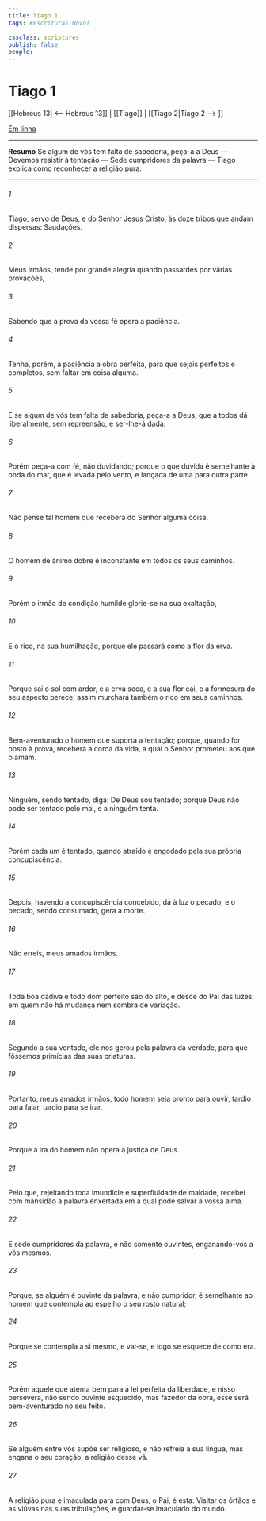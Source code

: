 ```yaml
---
title: Tiago 1
tags: #Escrituras\NovoT

cssclass: scriptures
publish: false
people:
---
```


# Tiago 1
[[Hebreus 13| <-- Hebreus 13]] | [[Tiago]] | [[Tiago 2|Tiago 2 --> ]]

[Em linha](https://churchofjesuschrist.org/study/scriptures/nt/james/1?lang=por)

---
__Resumo__
Se algum de vós tem falta de sabedoria, peça-a a Deus — Devemos resistir à tentação — Sede cumpridores da palavra — Tiago explica como reconhecer a religião pura.

---
###### 1 
Tiago, servo de Deus, e do Senhor Jesus Cristo, às doze tribos que andam dispersas: Saudações.

###### 2 
Meus irmãos, tende por grande alegria quando passardes por várias provações,

###### 3 
Sabendo que a prova da vossa fé opera a paciência.

###### 4 
Tenha, porém, a paciência a  obra perfeita, para que sejais perfeitos e completos, sem faltar em coisa alguma.

###### 5 
E se algum de vós tem falta de sabedoria, peça-a a Deus, que a todos dá liberalmente, sem repreensão, e ser-lhe-á dada.

###### 6 
Porém peça-a com fé, não duvidando; porque o que duvida é semelhante à onda do mar, que é levada pelo vento, e lançada de uma para outra parte.

###### 7 
Não pense tal homem que receberá do Senhor alguma coisa.

###### 8 
O homem de ânimo dobre é inconstante em todos os seus caminhos.

###### 9 
Porém o irmão de condição humilde glorie-se na sua exaltação,

###### 10 
E o rico, na sua humilhação, porque ele passará como a flor da erva.

###### 11 
Porque sai o sol com ardor, e a erva seca, e a sua flor cai, e a formosura do seu aspecto perece; assim murchará também o rico em seus caminhos.

###### 12 
Bem-aventurado o homem que suporta a tentação; porque, quando for posto à prova, receberá a coroa da vida, a qual o Senhor prometeu aos que o amam.

###### 13 
Ninguém, sendo tentado, diga: De Deus sou tentado; porque Deus não pode ser tentado pelo mal, e a ninguém tenta.

###### 14 
Porém cada um é tentado, quando atraído e engodado pela sua própria concupiscência.

###### 15 
Depois, havendo a concupiscência concebido, dá à luz o pecado; e o pecado, sendo consumado, gera a morte.

###### 16 
Não erreis, meus amados irmãos.

###### 17 
Toda boa dádiva e todo dom perfeito são do alto, e desce do Pai das luzes, em quem não há mudança nem sombra de variação.

###### 18 
Segundo a sua vontade, ele nos gerou pela palavra da verdade, para que fôssemos  primícias das suas criaturas.

###### 19 
Portanto, meus amados irmãos, todo homem seja pronto para ouvir, tardio para falar, tardio para se irar.

###### 20 
Porque a ira do homem não opera a justiça de Deus.

###### 21 
Pelo que, rejeitando toda imundície e superfluidade de maldade, recebei com mansidão a palavra enxertada em  a qual pode salvar a vossa alma.

###### 22 
E sede cumpridores da palavra, e não somente ouvintes, enganando-vos a vós mesmos.

###### 23 
Porque, se alguém é ouvinte da palavra, e não cumpridor, é semelhante ao homem que contempla ao espelho o seu rosto natural;

###### 24 
Porque se contempla a si mesmo, e vai-se, e logo se esquece de como era.

###### 25 
Porém aquele que atenta bem para a lei perfeita da liberdade, e nisso persevera, não sendo ouvinte esquecido, mas fazedor da obra, esse será bem-aventurado no seu feito.

###### 26 
Se alguém entre vós supõe ser religioso, e não refreia a sua língua, mas engana o seu coração, a religião desse  vã.

###### 27 
A religião pura e imaculada para com Deus, o Pai, é esta: Visitar os órfãos e as viúvas nas suas tribulações, e guardar-se imaculado do mundo.

